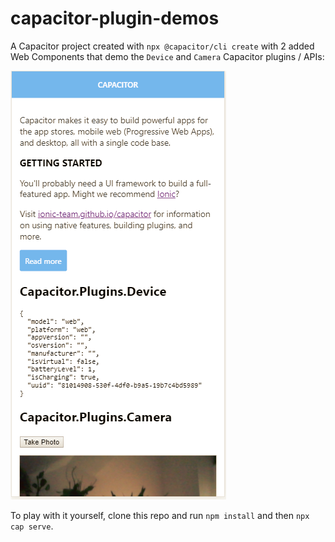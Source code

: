 # capacitor-plugin-demos

A Capacitor project created with `npx @capacitor/cli create` with 2 added Web Components that demo 
the `Device` and `Camera` Capacitor plugins / APIs:

![screenshot](screenshot.png)

To play with it yourself, clone this repo and run `npm install` and then `npx cap serve`.
